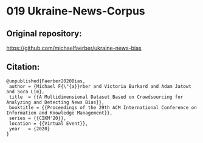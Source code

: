 # 019 Ukraine-News-Corpus

## Original repository:
https://github.com/michaelfaerber/ukraine-news-bias

## Citation:
```
@unpublished{Faerber2020Bias,
 author = {Michael F{\"{a}}rber and Victoria Burkard and Adam Jatowt and Sora Lim},
 title  = {{A Multidimensional Dataset Based on Crowdsourcing for Analyzing and Detecting News Bias}},
 booktitle = {{Proceedings of the 29th ACM International Conference on Information and Knowledge Management}},
 series = {{CIKM'20}},
 location = {{Virtual Event}},
 year   = {2020}
}
```